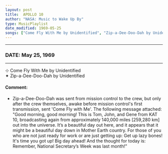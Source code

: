 ```yaml
---
layout: post
title:  APOLLO 10
author: "NASA: Music to Wake Up By"
type: MusicPlaylist
date_modified: 1969-05-25
songs: ["Come Fly With Me by Unidentified", "Zip-a-Dee-Doo-Dah by Unidentified"]
---
```


----
### DATE: May 25, 1969
----
⊹ Come Fly With Me by Unidentified  &nbsp;<br />
✦ Zip-a-Dee-Doo-Dah by Unidentified

#### Comment:
* Zip-a-Dee-Doo-Dah was sent from mission control to the crew, but only after the crew themselves, awake before mission control's first transmission, sent 'Come Fly with Me'. The following message attached: "Good morning, good morning! This is Tom, John, and Gene from KAT 10, broadcasting again from approximately 140,000 miles [259,280 km] out into the universe. It’s a beautiful day out here, and it appears that it might be a beautiful day down in Mother Earth country. For those of you who are not just ready for work or are just getting up: Get up lazy bones! It's time you got up! Big day ahead! And the thought for today is: Remember, National Secretary’s Week was last month!"




<br/>
<center>
	<a target="_blank"
	   href="https://twitter.com/intent/tweet?hashtags=Space,NASA,Playlist,NASAWakeupCalls,SpaceProgram&text={{ page.author}}, '{{ page.songs.first }}' {{ page.title }}, {{ page.date | date: '%B %d, %Y' }}. {{ site.url }}{{ page.url }}&via=nasawakeupcalls"><i class="fab fa-twitter" alt="Tweet this page" style="font-size: 1.3em;"></i></a>
	&nbsp; 	<i class="fas fa-user-astronaut" style="font-size: 1.5em;"></i> &nbsp;
    <a id="custom_amazon_link"
       type="amzn" search="#"
       category="popular music">
    <i class="fab fa-amazon" style="font-size: 1.3em;"></i></a>
</center>

<!-- Randomly resolve an individual entry from a song array -->
<script src="/assets/javascript/seedrandom.min.js"></script>
<script>
  var wake_me_up = ["Come Fly With Me by Unidentified", "Zip-a-Dee-Doo-Dah by Unidentified"];
  var prng = new Math.seedrandom();
  function randomSong() {
    song = wake_me_up[Math.floor(Math.random() * wake_me_up.length)];
    var amazon_link = document.getElementById("custom_amazon_link");
    amazon_link.setAttribute("search", song);
  }
  window.onload = randomSong();
</script>
